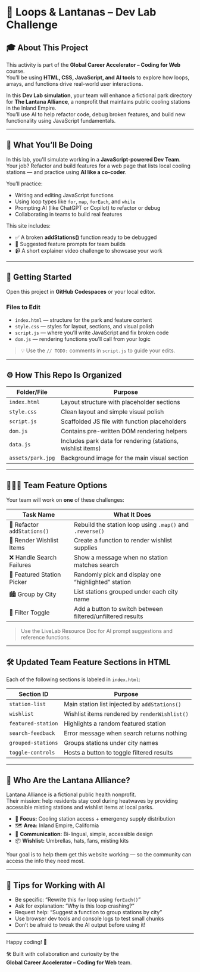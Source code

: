 # 🌼 Loops & Lantanas – Dev Lab Challenge

## 🎓 About This Project

This activity is part of the **Global Career Accelerator – Coding for Web** course.  
You’ll be using **HTML, CSS, JavaScript, and AI tools** to explore how loops, arrays, and functions drive real-world user interactions.

In this **Dev Lab simulation**, your team will enhance a fictional park directory for **The Lantana Alliance**, a nonprofit that maintains public cooling stations in the Inland Empire.  
You’ll use AI to help refactor code, debug broken features, and build new functionality using JavaScript fundamentals.

---

## 🧠 What You’ll Be Doing

In this lab, you'll simulate working in a **JavaScript-powered Dev Team**.  
Your job? Refactor and build features for a web page that lists local cooling stations — and practice using **AI like a co-coder**.

You’ll practice:
- Writing and editing JavaScript functions
- Using loop types like `for`, `map`, `forEach`, and `while`
- Prompting AI (like ChatGPT or Copilot) to refactor or debug
- Collaborating in teams to build real features

This site includes:

- ✅ A broken **addStations()** function ready to be debugged
- 🧠 Suggested feature prompts for team builds
- 📹 A short explainer video challenge to showcase your work

---

## 🧪 Getting Started

Open this project in **GitHub Codespaces** or your local editor. 

### Files to Edit

- `index.html` — structure for the park and feature content
- `style.css` — styles for layout, sections, and visual polish
- `script.js` — where you’ll write JavaScript and fix broken code
- `dom.js` — rendering functions you’ll call from your logic

> 💡 Use the `// TODO:` comments in `script.js` to guide your edits.

---

## ⚙️ How This Repo Is Organized

| Folder/File | Purpose |
|-------------|---------|
| `index.html` | Layout structure with placeholder sections |
| `style.css` | Clean layout and simple visual polish |
| `script.js` | Scaffolded JS file with function placeholders |
| `dom.js` | Contains pre-written DOM rendering helpers |
| `data.js` | Includes park data for rendering (stations, wishlist items) |
| `assets/park.jpg` | Background image for the main visual section |

---

## 🧑‍🤝‍🧑 Team Feature Options

Your team will work on **one** of these challenges:

| **Task Name** | **What It Does** |
|---------------|------------------|
| 🔁 Refactor `addStations()` | Rebuild the station loop using `.map()` and `.reverse()` |
| 💌 Render Wishlist Items | Create a function to render wishlist supplies |
| ❌ Handle Search Failures | Show a message when no station matches search |
| 🌟 Featured Station Picker | Randomly pick and display one “highlighted” station |
| 🏙️ Group by City | List stations grouped under each city name |
| 🔄 Filter Toggle | Add a button to switch between filtered/unfiltered results |

> Use the LiveLab Resource Doc for AI prompt suggestions and reference functions.

---

## 🛠 Updated Team Feature Sections in HTML

Each of the following sections is labeled in `index.html`:

| Section ID | Purpose |
|------------|---------|
| `station-list` | Main station list injected by `addStations()` |
| `wishlist` | Wishlist items rendered by `renderWishlist()` |
| `featured-station` | Highlights a random featured station |
| `search-feedback` | Error message when search returns nothing |
| `grouped-stations` | Groups stations under city names |
| `toggle-controls` | Hosts a button to toggle filtered results |

---

## 🌱 Who Are the Lantana Alliance?

Lantana Alliance is a fictional public health nonprofit.  
Their mission: help residents stay cool during heatwaves by providing accessible misting stations and wishlist items at local parks.

- 🧊 **Focus:** Cooling station access + emergency supply distribution  
- 🗺️ **Area:** Inland Empire, California  
- 💬 **Communication:** Bi-lingual, simple, accessible design  
- 📦 **Wishlist:** Umbrellas, hats, fans, misting kits  

Your goal is to help them get this website working — so the community can access the info they need most.

---

## 🤖 Tips for Working with AI

- Be specific: “Rewrite this `for` loop using `forEach()`”
- Ask for explanation: “Why is this loop crashing?”
- Request help: “Suggest a function to group stations by city”
- Use browser dev tools and console logs to test small chunks
- Don’t be afraid to tweak the AI output before using it!

---

Happy coding! 🌼

🛠 Built with collaboration and curiosity by the  
**Global Career Accelerator – Coding for Web** team.




